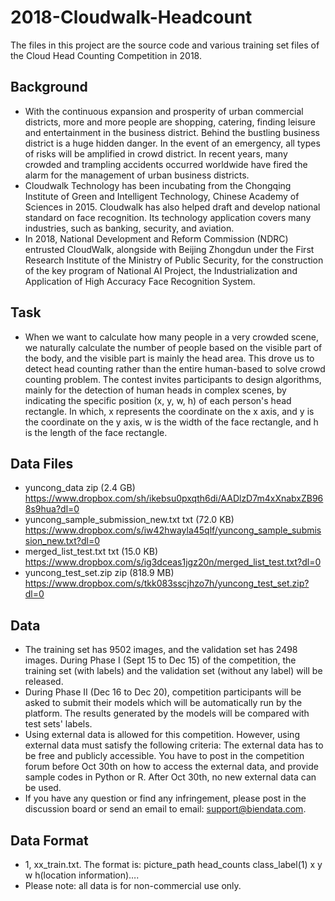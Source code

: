# 2018-Cloudwalk-Headcount
The files in this project are the source code and various training set files of the Cloud Head Counting Competition in 2018.
## Background
* With the continuous expansion and prosperity of urban commercial districts, more and more people are shopping, catering, finding leisure and entertainment in the business district. Behind the bustling business district is a huge hidden danger. In the event of an emergency, all types of risks will be amplified in crowd district. In recent years, many crowded and trampling accidents occurred worldwide have fired the alarm for the management of urban business districts.
* Cloudwalk Technology has been incubating from the Chongqing Institute of Green and Intelligent Technology, Chinese Academy of Sciences in 2015. Cloudwalk has also helped draft and develop national standard on face recognition. Its technology application covers many industries, such as banking, security, and aviation.
* In 2018, National Development and Reform Commission (NDRC) entrusted CloudWalk, alongside with Beijing Zhongdun under the First Research Institute of the Ministry of Public Security, for the construction of the key program of National AI Project, the Industrialization and Application of High Accuracy Face Recognition System.
## Task
* When we want to calculate how many people in a very crowded scene, we naturally calculate the number of people based on the visible part of the body, and the visible part is mainly the head area. This drove us to detect head counting rather than the entire human-based to solve crowd counting problem. The contest invites participants to design algorithms, mainly for the detection of human heads in complex scenes, by indicating the specific position (x, y, w, h) of each person's head rectangle. In which, x represents the coordinate on the x axis, and y is the coordinate on the y axis, w is the width of the face rectangle, and h is the length of the face rectangle.
## Data Files
* yuncong_data	zip (2.4 GB)	
https://www.dropbox.com/sh/ikebsu0pxqth6di/AADlzD7m4xXnabxZB968s9hua?dl=0
* yuncong_sample_submission_new.txt	txt (72.0 KB)	
https://www.dropbox.com/s/iw42hwayla45qlf/yuncong_sample_submission_new.txt?dl=0
* merged_list_test.txt	txt (15.0 KB)	
https://www.dropbox.com/s/ig3dceas1jgz20n/merged_list_test.txt?dl=0
* yuncong_test_set.zip	zip (818.9 MB)	
https://www.dropbox.com/s/tkk083sscjhzo7h/yuncong_test_set.zip?dl=0
## Data
* The training set has 9502 images, and the validation set has 2498 images. During Phase I (Sept 15 to Dec 15) of the competition, the training set (with labels) and the validation set (without any label) will be released.
* During Phase II (Dec 16 to Dec 20), competition participants will be asked to submit their models which will be automatically run by the platform. The results generated by the models will be compared with test sets' labels.
* Using external data is allowed for this competition. However, using external data must satisfy the following criteria: The external data has to be free and publicly accessible. You have to post in the competition forum before Oct 30th on how to access the external data, and provide sample codes in Python or R. After Oct 30th, no new external data can be used.
* If you have any question or find any infringement, please post in the discussion board or send an email to email: support@biendata.com.
## Data Format
* 1, xx_train.txt. The format is: picture_path head_counts class_label(1) x y w h(location information)….
* Please note: all data is for non-commercial use only.
